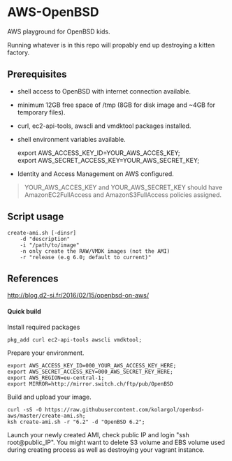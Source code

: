 # AWS-OpenBSD

AWS playground for OpenBSD kids.

Running whatever is in this repo will propably end up destroying a kitten factory.


## Prerequisites

* shell access to OpenBSD with internet connection available.
* minimum 12GB free space of /tmp (8GB for disk image and ~4GB for temporary files).
* curl, ec2-api-tools, awscli and vmdktool packages installed.
* shell environment variables available.

    export AWS_ACCESS_KEY_ID=YOUR_AWS_ACCES_KEY;  
    export AWS_SECRET_ACCESS_KEY=YOUR_AWS_SECRET_KEY;  

* Identity and Access Management on AWS configured.

> YOUR_AWS_ACCES_KEY and YOUR_AWS_SECRET_KEY should have AmazonEC2FullAccess and AmazonS3FullAccess policies assigned.


## Script usage

```shell
create-ami.sh [-dinsr]
    -d "description"
    -i "/path/to/image"
    -n only create the RAW/VMDK images (not the AMI)
    -r "release (e.g 6.0; default to current)"
```


## References
http://blog.d2-si.fr/2016/02/15/openbsd-on-aws/


#### Quick build

Install required packages
```shell
pkg_add curl ec2-api-tools awscli vmdktool;
```

Prepare your environment.
```shell
export AWS_ACCESS_KEY_ID=000_YOUR_AWS_ACCESS_KEY_HERE;
export AWS_SECRET_ACCESS_KEY=000_AWS_SECRET_KEY_HERE;
export AWS_REGION=eu-central-1;
export MIRROR=http://mirror.switch.ch/ftp/pub/OpenBSD
```

Build and upload your image.
```shell
curl -sS -O https://raw.githubusercontent.com/kolargol/openbsd-aws/master/create-ami.sh;
ksh create-ami.sh -r "6.2" -d "OpenBSD 6.2";
```

Launch your newly created AMI, check public IP and login "ssh root@public_IP". 
You might want to delete S3 volume and EBS volume used during creating process as well as destroying your vagrant instance.
